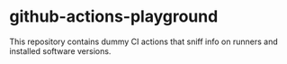 # github-actions-playground

This repository contains dummy CI actions that sniff info on runners and installed software versions.
